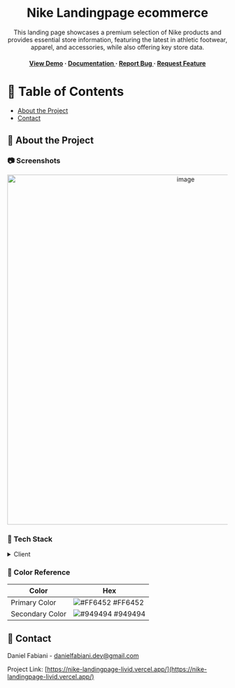 <div align='center'>

<h1>Nike Landingpage ecommerce</h1>
<p>This landing page showcases a premium selection of Nike products and provides essential store information, featuring the latest in athletic footwear, apparel, and accessories, while also offering key store data.</p>

<h4> <a href=https://nike-landingpage-livid.vercel.app/>View Demo</a> <span> · </span> <a href="https://github.com/DanielFabiani/nike-landingpage/blob/master/README.md"> Documentation </a> <span> · </span> <a href="https://github.com/DanielFabiani/nike-landingpage/issues"> Report Bug </a> <span> · </span> <a href="https://github.com/DanielFabiani/nike-landingpage/issues"> Request Feature </a> </h4>


</div>

# :notebook_with_decorative_cover: Table of Contents

- [About the Project](#star2-about-the-project)
- [Contact](#handshake-contact)


## :star2: About the Project

### :camera: Screenshots
<div align="center"> <a href="https://nike-landingpage-livid.vercel.app/"><img src="https://live.staticflickr.com/65535/53329971829_04a743794b_z.jpg" alt='image' width='800'/></a> </div>


### :space_invader: Tech Stack
<details> <summary>Client</summary> <ul>
<li><a href="">React</a></li>
<li><a href="">Tailwind</a></li>
</ul> </details>

### :art: Color Reference
| Color | Hex |
| --------------- | ---------------------------------------------------------------- |
| Primary Color | ![#FF6452](https://via.placeholder.com/10/FF6452?text=+) #FF6452 |
| Secondary Color | ![#949494](https://via.placeholder.com/10/949494?text=+) #949494 |

## :handshake: Contact

Daniel Fabiani - danielfabiani.dev@gmail.com

Project Link: [https://nike-landingpage-livid.vercel.app/](https://nike-landingpage-livid.vercel.app/)
